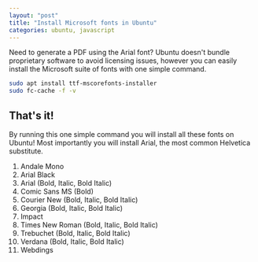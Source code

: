 ```yaml
---
layout: "post"
title: "Install Microsoft fonts in Ubuntu"
categories: ubuntu, javascript
---
```


Need to generate a PDF using the Arial font? Ubuntu doesn't bundle proprietary software to avoid licensing issues, however you can easily install the Microsoft suite of fonts with one simple command.
<!--more-->

```bash
sudo apt install ttf-mscorefonts-installer
sudo fc-cache -f -v
```


## That's it!

By running this one simple command you will install all these fonts on Ubuntu! Most importantly you will install Arial, the most common Helvetica substitute.

1. Andale Mono
2. Arial Black
3. Arial (Bold, Italic, Bold Italic)
4. Comic Sans MS (Bold)
5. Courier New (Bold, Italic, Bold Italic)
6. Georgia (Bold, Italic, Bold Italic)
7. Impact
8. Times New Roman (Bold, Italic, Bold Italic)
9. Trebuchet (Bold, Italic, Bold Italic)
10. Verdana (Bold, Italic, Bold Italic)
11. Webdings

